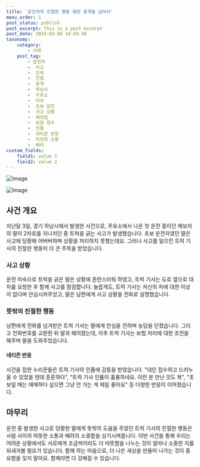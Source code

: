 ```yaml
---
title: '운전자의 친절한 행동 쾌란 충격을 넘어서'
menu_order: 1
post_status: publish
post_excerpt: This is a post excerpt
post_date: 2024-02-08 18:59:30
taxonomy:
    category:
        - 사회
    post_tag:
        - 운전자
        -  사고
        -  트럭
        -  친절
        -  충격
        -  하남시
        -  주유소
        -  미숙
        -  초보 운전
        -  사고 상황
        -  헤어짐
        -  보험 접수
        -  인품
        -  네티즌 반응
        -  따뜻한 소통
        -  배려
custom_fields:
    field1: value 1
    field2: value 2
---
```


![Image](https://imgnews.pstatic.net/image/055/2024/02/07/0001129230_002_20240208154201181.jpg?type=w647)

![Image](https://imgnews.pstatic.net/image/055/2024/02/07/0001129230_003_20240208154201203.jpg?type=w647)

## 사건 개요
지난달 3일, 경기 하남시에서 발생한 사건으로, 주유소에서 나온 첫 운전 중이던 제보자의 딸이 2차로를 지나치던 중 트럭을 긁는 사고가 발생했습니다. 초보 운전자였던 딸은 사고에 당황해 어버버하며 상황을 처리하지 못했는데요. 그러나 사고를 일으킨 트럭 기사의 친절한 행동이 더 큰 주목을 받았습니다.
### 사고 상황
운전 미숙으로 트럭을 긁은 딸은 상황에 혼란스러워 하였고, 트럭 기사는 도로 옆으로 대차를 요청한 후 함께 사고를 점검합니다. 놀랍게도, 트럭 기사는 자신의 차에 대한 이상이 없다며 안심시켜주었고, 딸은 남편에게 사고 상황을 전화로 설명했습니다.
### 뜻밖의 친절한 행동
남편에게 전화를 넘겨받은 트럭 기사는 딸에게 안심을 전하며 농담을 던졌습니다. 그리고 전화번호를 교환한 뒤 딸과 헤어졌는데, 이후 트럭 기사는 보험 처리에 대한 조언을 해주며 딸을 도와주었습니다.
#### 네티즌 반응
사건을 접한 누리꾼들은 트럭 기사의 인품에 감동을 받았습니다. "대인 접수하고 드러누울 수 있었을 텐데 훈훈하다", "트럭 기사 인품이 훌륭하네요. 이런 분 만난 것도 복", "초보일 때는 애매하다 싶으면 그냥 안 가는 게 제일 좋아요" 등 다양한 반응이 이어졌습니다.
## 마무리
운전 중 발생한 사고로 당황한 딸에게 뜻밖의 도움을 주었던 트럭 기사의 친절한 행동은 사람 사이의 따뜻한 소통과 배려의 소중함을 상기시켜줍니다. 이번 사건을 통해 우리는 어려운 상황에서도 서로에게 조금씩이라도 더 따뜻함을 나누는 것이 얼마나 소중한 지를 되새겨볼 필요가 있습니다. 함께 하는 마음으로, 더 나은 세상을 만들어 나가는 것이 중요함을 잊지 말아요. 함께라면 더 강해질 수 있습니다.

